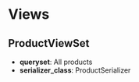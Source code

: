 # Views

## ProductViewSet
- **queryset**: All products
- **serializer_class**: ProductSerializer
     
